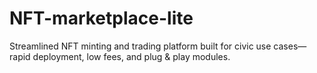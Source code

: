 # NFT-marketplace-lite
Streamlined NFT minting and trading platform built for civic use cases—rapid deployment, low fees, and plug &amp; play modules.
